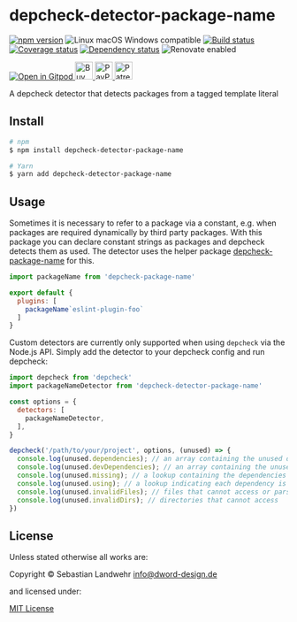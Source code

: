<!-- TITLE/ -->
# depcheck-detector-package-name
<!-- /TITLE -->

<!-- BADGES/ -->
[![npm version](https://img.shields.io/npm/v/depcheck-detector-package-name.svg)](https://npmjs.org/package/depcheck-detector-package-name)
![Linux macOS Windows compatible](https://img.shields.io/badge/os-linux%20%7C%C2%A0macos%20%7C%C2%A0windows-blue)
[![Build status](https://github.com/dword-design/depcheck-detector-package-name/workflows/build/badge.svg)](https://github.com/dword-design/depcheck-detector-package-name/actions)
[![Coverage status](https://img.shields.io/coveralls/dword-design/depcheck-detector-package-name)](https://coveralls.io/github/dword-design/depcheck-detector-package-name)
[![Dependency status](https://img.shields.io/david/dword-design/depcheck-detector-package-name)](https://david-dm.org/dword-design/depcheck-detector-package-name)
![Renovate enabled](https://img.shields.io/badge/renovate-enabled-brightgreen)

<a href="https://gitpod.io/#https://github.com/dword-design/bar">
  <img src="https://gitpod.io/button/open-in-gitpod.svg" alt="Open in Gitpod">
</a><a href="https://www.buymeacoffee.com/dword">
  <img
    src="https://www.buymeacoffee.com/assets/img/guidelines/download-assets-sm-2.svg"
    alt="Buy Me a Coffee"
    height="32"
  >
</a><a href="https://paypal.me/SebastianLandwehr">
  <img
    src="https://dword-design.de/images/paypal.svg"
    alt="PayPal"
    height="32"
  >
</a><a href="https://www.patreon.com/dworddesign">
  <img
    src="https://dword-design.de/images/patreon.svg"
    alt="Patreon"
    height="32"
  >
</a>
<!-- /BADGES -->

<!-- DESCRIPTION/ -->
A depcheck detector that detects packages from a tagged template literal
<!-- /DESCRIPTION -->

<!-- INSTALL/ -->
## Install

```bash
# npm
$ npm install depcheck-detector-package-name

# Yarn
$ yarn add depcheck-detector-package-name
```
<!-- /INSTALL -->

## Usage
Sometimes it is necessary to refer to a package via a constant, e.g. when packages are required dynamically by third party packages. With this package you can declare constant strings as packages and depcheck detects them as used. The detector uses the helper package [depcheck-package-name](https://www.npmjs.com/package/depcheck-package-name) for this.

```js
import packageName from 'depcheck-package-name'

export default {
  plugins: [
    packageName`eslint-plugin-foo`
  ]
}
```

Custom detectors are currently only supported when using `depcheck` via the Node.js API. Simply add the detector to your depcheck config and run depcheck:

```js
import depcheck from 'depcheck'
import packageNameDetector from 'depcheck-detector-package-name'

const options = {
  detectors: [
    packageNameDetector,
  ],
}

depcheck('/path/to/your/project', options, (unused) => {
  console.log(unused.dependencies); // an array containing the unused dependencies
  console.log(unused.devDependencies); // an array containing the unused devDependencies
  console.log(unused.missing); // a lookup containing the dependencies missing in `package.json` and where they are used
  console.log(unused.using); // a lookup indicating each dependency is used by which files
  console.log(unused.invalidFiles); // files that cannot access or parse
  console.log(unused.invalidDirs); // directories that cannot access
})
```

<!-- LICENSE/ -->
## License

Unless stated otherwise all works are:

Copyright &copy; Sebastian Landwehr <info@dword-design.de>

and licensed under:

[MIT License](https://opensource.org/licenses/MIT)
<!-- /LICENSE -->
